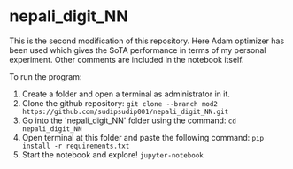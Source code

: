 # nepali_digit_NN
This is the second modification of this repository. Here Adam optimizer has been used which gives the SoTA performance in terms of my personal experiment. Other comments are included in the notebook itself.

To run the program:
1. Create a folder and open a terminal as administrator in it.
2. Clone the github repository:
`git clone --branch mod2 https://github.com/sudipsudip001/nepali_digit_NN.git`
3. Go into the 'nepali_digit_NN' folder using the command:
`cd nepali_digit_NN`
4. Open terminal at this folder and paste the following command:
`pip install -r requirements.txt`
5. Start the notebook and explore!
`jupyter-notebook`
